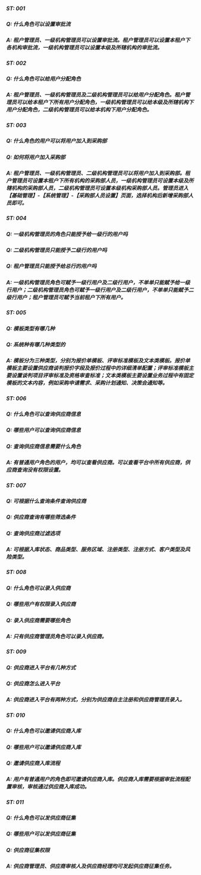 ##### **ST:** 001
##### **Q:** 什么角色可以设置审批流
##### **A:** 租户管理员、一级机构管理员可以设置审批流。租户管理员可以设置本租户下各机构审批流，一级机构管理员可以设置本级及所辖机构的审批流。

##### **ST:** 002
##### **Q:** 什么角色可以给用户分配角色
##### **A:** 租户管理员、一级机构管理员及二级机构管理员可以给用户分配角色。租户管理员可以给本租户下所有用户分配角色，一级机构管理员可以给本级及所辖机构下用户分配角色，二级机构管理员可以给本机构下用户分配角色。

##### **ST:** 003
##### **Q:** 什么角色的用户可以将用户加入到采购部
##### **Q:** 如何将用户加入采购部
##### **A:** 租户管理员、一级机构管理员、二级机构管理员可以将用户加入到采购部。租户管理员可设置本租户下所有机构的采购部人员，一级机构管理员可设置本级及所辖机构的采购部人员，二级机构管理员可设置本级机构采购部人员。管理员进入【基础管理】-【系统管理】-【采购部人员设置】页面，选择机构后新增采购部人员即可。

##### **ST:** 004
##### **Q:** 一级机构管理员的角色只能授予给一级行的用户吗
##### **Q:** 二级机构管理员只能授予二级行的用户吗
##### **Q:** 租户管理员只能授予给总行的用户吗
##### **A:** 一级机构管理员角色可赋予一级行用户及二级行用户，不单单只能赋予给一级行用户；二级机构管理员角色可赋予一级行用户及二级行用户，不单单只能赋予二级行用户；租户管理员可赋予当前租户下所有用户。


##### **ST:** 005
##### **Q:** 模板类型有哪几种
##### **Q:** 系统种有哪几种类型的
##### **A:** 模板分为三种类型，分别为报价单模板、评审标准模板及文本类模板。报价单模板主要设置供应商谈判报价字段及报价过程中的详细清单配置；评审标准模板主要设置谈判项目评审标准及资格审查标准；文本类模板主要设置业务过程中有固定模板的文本内容，例如采购申请需求、采购计划通知、决策会通知等。

##### **ST:** 006
##### **Q:** 什么角色可以查询供应商信息
##### **Q:** 哪些用户可以查询供应商信息
##### **Q:** 查询供应商信息需要什么角色
##### **A:** 有普通用户角色的用户，均可以查看供应商。可以查看平台中所有供应商，供应商查询没有权限设置。


##### **ST:** 007
##### **Q:** 可根据什么查询条件查询供应商
##### **Q:** 供应商查询有哪些筛选条件
##### **Q:** 查询供应商过滤选项
##### **A:** 可根据入库状态、商品类型、服务区域、注册类型、注册方式、客户类型及风险类型。

##### **ST:** 008
##### **Q:** 什么角色可以录入供应商
##### **Q:** 哪些用户有权限录入供应商
##### **Q:** 录入供应商需要哪些角色
##### **A:** 只有供应商管理员角色可以录入供应商。 


##### **ST:** 009
##### **Q:** 供应商进入平台有几种方式
##### **Q:** 供应商怎么进入平台
##### **A:** 供应商进入平台有两种方式，分别为供应商自主注册和供应商管理员录入。

##### **ST:** 010
##### **Q:** 什么角色可以邀请供应商入库
##### **Q:** 哪些用户可以邀请供应商入库
##### **Q:** 邀请供应商入库流程
##### **A:** 用户有普通用户的角色即可邀请供应商入库。供应商入库需要根据审批流程配置审核，审核通过供应商入库成功。

##### **ST:** 011
##### **Q:** 什么角色可以发供应商征集
##### **Q:** 哪些用户可以发供应商征集
##### **Q:** 供应商征集权限
##### **A:** 供应商管理员、供应商审核人及供应商经理均可发起供应商征集任务。
